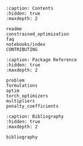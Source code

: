 ```{include} ../../README.md
```

```{toctree}
:caption: Contents
:hidden: true
:maxdepth: 2

readme
constrained_optimization
faq
notebooks/index
CONTRIBUTING
```

```{toctree}
:caption: Package Reference
:hidden: true
:maxdepth: 2

problem
formulations
optim
torch_optimizers
multipliers
penalty_coefficients
```

```{toctree}
:caption: Bibliography
:hidden: true
:maxdepth: 2

bibliography
```
